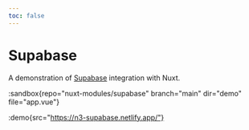 ```yaml
---
toc: false
---
```


# Supabase

A demonstration of [Supabase](https://supabase.com/) integration with Nuxt.

:sandbox{repo="nuxt-modules/supabase" branch="main" dir="demo" file="app.vue"}

:demo{src="https://n3-supabase.netlify.app/"}

